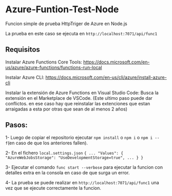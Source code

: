# Azure-Funtion-Test-Node
Funcion simple de prueba HttpTriger de Azure en Node.js

La prueba en este caso se ejecuta en 
`http://localhost:7071/api/func1`

## Requisitos
Instalar Azure Functions Core Tools: https://docs.microsoft.com/en-us/azure/azure-functions/functions-run-local

Instalar Azure CLI: https://docs.microsoft.com/en-us/cli/azure/install-azure-cli

Instalar la extensión de Azure Functions en Visual Studio Code: Busca la extensión en el Marketplace de VSCode. (Este ultimo paso puede dar conflictos. en ese caso hay que reinstalar las extenciones que estan arraigadas a esta por otras que sean de al menos 2 años)

## Pasos:
1- Luego de copiar el repositorio ejecutar `npm install` o `npm i` o `npm i --f`(en caso de que los anteriores fallen).

2- En el fichero `local.settings.json`
`
{
  ...
  "Values": {
    "AzureWebJobsStorage": "UseDevelopmentStorage=true",
	...
  }
}
`

3- Ejecutar el comando `func start --verbose` para ejecutar la funcion con detalles extra en la consola en caso de que surga un error.

4- La prueba se puede realizar en `http://localhost:7071/api/func1` una vez que se ejecute correctamente la funcion.
